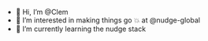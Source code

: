 - 👋 Hi, I’m @Clem
- 👀 I’m interested in making things go 💥 at @nudge-global
- 🌱 I’m currently learning the nudge stack

<!---
nudge-clem/nudge-clem is a ✨ special ✨ repository because its `README.md` (this file) appears on your GitHub profile.
You can click the Preview link to take a look at your changes.
--->
